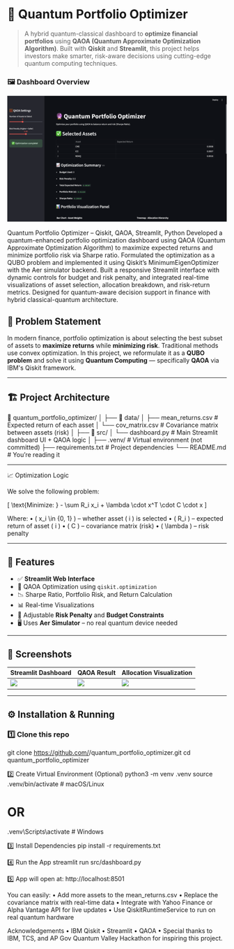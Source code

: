 # 🔮 Quantum Portfolio Optimizer

> A hybrid quantum-classical dashboard to **optimize financial portfolios** using **QAOA (Quantum Approximate Optimization Algorithm)**. Built with **Qiskit** and **Streamlit**, this project helps investors make smarter, risk-aware decisions using cutting-edge quantum computing techniques.
>
### 🖼️ Dashboard Overview
<img src="assets/streamlit_ui.png" alt="Streamlit Dashboard" width="700"/>

Quantum Portfolio Optimizer – Qiskit, QAOA, Streamlit, Python
Developed a quantum-enhanced portfolio optimization dashboard using QAOA (Quantum Approximate Optimization Algorithm) to maximize expected returns and minimize portfolio risk via Sharpe ratio. Formulated the optimization as a QUBO problem and implemented it using Qiskit’s MinimumEigenOptimizer with the Aer simulator backend. Built a responsive Streamlit interface with dynamic controls for budget and risk penalty, and integrated real-time visualizations of asset selection, allocation breakdown, and risk-return metrics. Designed for quantum-aware decision support in finance with hybrid classical-quantum architecture.

## 🧠 Problem Statement

In modern finance, portfolio optimization is about selecting the best subset of assets to **maximize returns** while **minimizing risk**. Traditional methods use convex optimization. In this project, we reformulate it as a **QUBO problem** and solve it using **Quantum Computing** — specifically **QAOA** via IBM's Qiskit framework.

---

## 🏗️ Project Architecture
📁 quantum_portfolio_optimizer/
│
├── 📂 data/
│   ├── mean_returns.csv         # Expected return of each asset
│   └── cov_matrix.csv           # Covariance matrix between assets (risk)
│
├── 📂 src/
│   └── dashboard.py             # Main Streamlit dashboard UI + QAOA logic
│
├── .venv/                       # Virtual environment (not committed)
├── requirements.txt            # Project dependencies
└── README.md                   # You’re reading it

---
📈 Optimization Logic

We solve the following problem:

[
\text{Minimize: } - \sum R_i x_i + \lambda \cdot x^T \cdot C \cdot x
]

Where:
	•	( x_i \in {0, 1} ) – whether asset ( i ) is selected
	•	( R_i ) – expected return of asset ( i )
	•	( C ) – covariance matrix (risk)
	•	( \lambda ) – risk penalty

---

## 🚀 Features

- ✅ **Streamlit Web Interface**
- 🧮 QAOA Optimization using `qiskit.optimization`
- 📉 Sharpe Ratio, Portfolio Risk, and Return Calculation
- 📊 Real-time Visualizations
- 🧠 Adjustable **Risk Penalty** and **Budget Constraints**
- 🖥️ Uses **Aer Simulator** – no real quantum device needed

---

## 📸 Screenshots

| Streamlit Dashboard | QAOA Result | Allocation Visualization |
|---------------------|-------------|---------------------------|
| ![](assets/dashboard.jpg) | ![](assets/qaoa.jpg) | ![](assets/visualization.jpg) |

---

## ⚙️ Installation & Running

### 1️⃣ Clone this repo

git clone https://github.com/<your-username>/quantum_portfolio_optimizer.git
cd quantum_portfolio_optimizer 

2️⃣ Create Virtual Environment (Optional)
python3 -m venv .venv
source .venv/bin/activate  # macOS/Linux
# OR
.venv\Scripts\activate     # Windows

3️⃣ Install Dependencies
pip install -r requirements.txt

4️⃣ Run the App
streamlit run src/dashboard.py

5️⃣ App will open at:
http://localhost:8501

You can easily:
	•	Add more assets to the mean_returns.csv
	•	Replace the covariance matrix with real-time data
	•	Integrate with Yahoo Finance or Alpha Vantage API for live updates
	•	Use QiskitRuntimeService to run on real quantum hardware

Acknowledgements
	•	IBM Qiskit
	•	Streamlit
	•	QAOA
	•	Special thanks to IBM, TCS, and AP Gov Quantum Valley Hackathon for inspiring this project.

